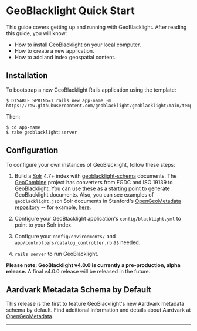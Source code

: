 # GeoBlacklight Quick Start
This guide covers getting up and running with GeoBlacklight.
After reading this guide, you will know:
 - How to install GeoBlacklight on your local computer.
 - How to create a new application.
 - How to add and index geospatial content.   

## Installation

  To bootstrap a new GeoBlacklight Rails application using the template:
```
$ DISABLE_SPRING=1 rails new app-name -m https://raw.githubusercontent.com/geoblacklight/geoblacklight/main/template.rb
```
  Then:
```
$ cd app-name
$ rake geoblacklight:server
```
## Configuration

  To configure your own instances of GeoBlacklight, follow these steps:

  1. Build a [Solr](http://lucene.apache.org/solr/) 4.7+ index with [geoblacklight-schema](https://github.com/geoblacklight/geoblacklight/blob/master/schema/geoblacklight-schema.md) documents. The [GeoCombine](https://github.com/OpenGeoMetadata/GeoCombine) project has converters from FGDC and ISO 19139 to GeoBlacklight. You can use these as a starting point to generate GeoBlacklight documents. Also, you can see examples of `geoblacklight.json` Solr documents in Stanford's [OpenGeoMetadata repository](http://github.com/OpenGeoMetadata/edu.stanford.purl) -- for example, [here](https://github.com/OpenGeoMetadata/edu.stanford.purl/blob/master/bc/899/yk/4538/geoblacklight.json).

  2. Configure your GeoBlacklight application's `config/blacklight.yml` to point to your Solr index.

  3. Configure your `config/environments/` and `app/controllers/catalog_controller.rb` as needed.

  4. `rails server` to run GeoBlacklight.

  **Please note: GeoBlacklight v4.0.0 is currently a pre-production, alpha release.** A final v4.0.0 release will be released in the future.

  ## Aardvark Metadata Schema by Default
  This release is the first to feature GeoBlacklight's new Aardvark metadata schema by default. Find additional information and details about Aardvark at [OpenGeoMetadata](https://opengeometadata.github.io/docs/aboutAardvark/).

---
